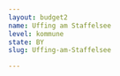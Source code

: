 ```yaml
---
layout: budget2
name: Uffing am Staffelsee
level: kommune
state: BY
slug: Uffing-am-Staffelsee

---
```



